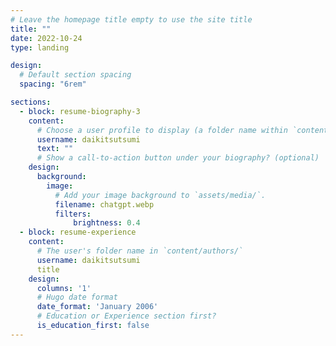 ```yaml
---
# Leave the homepage title empty to use the site title
title: ""
date: 2022-10-24
type: landing

design:
  # Default section spacing
  spacing: "6rem"

sections:
  - block: resume-biography-3
    content:
      # Choose a user profile to display (a folder name within `content/authors/`)
      username: daikitsutsumi
      text: ""
      # Show a call-to-action button under your biography? (optional)
    design:
      background:
        image:
          # Add your image background to `assets/media/`.
          filename: chatgpt.webp
          filters:
              brightness: 0.4
  - block: resume-experience
    content:
      # The user's folder name in `content/authors/`
      username: daikitsutsumi
      title
    design:
      columns: '1'
      # Hugo date format
      date_format: 'January 2006'
      # Education or Experience section first?
      is_education_first: false
---
```

